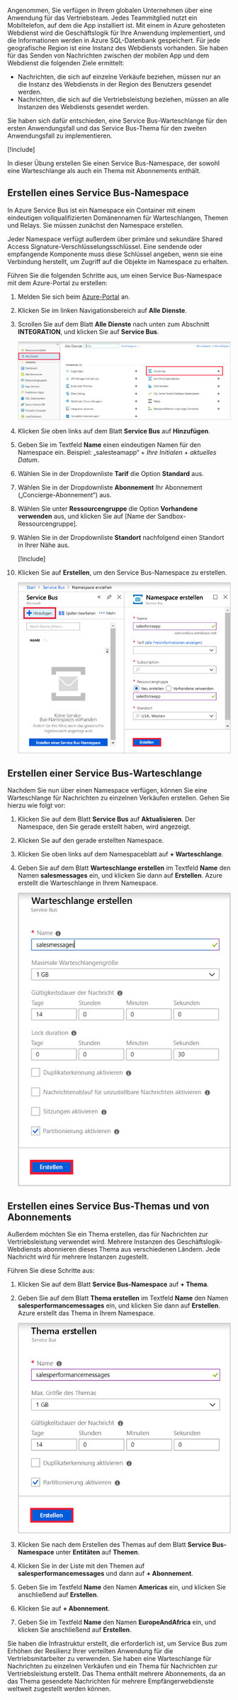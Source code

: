 Angenommen, Sie verfügen in Ihrem globalen Unternehmen über eine Anwendung für das Vertriebsteam. Jedes Teammitglied nutzt ein Mobiltelefon, auf dem die App installiert ist. Mit einem in Azure gehosteten Webdienst wird die Geschäftslogik für Ihre Anwendung implementiert, und die Informationen werden in Azure SQL-Datenbank gespeichert. Für jede geografische Region ist eine Instanz des Webdiensts vorhanden. Sie haben für das Senden von Nachrichten zwischen der mobilen App und dem Webdienst die folgenden Ziele ermittelt:

- Nachrichten, die sich auf einzelne Verkäufe beziehen, müssen nur an die Instanz des Webdiensts in der Region des Benutzers gesendet werden.
- Nachrichten, die sich auf die Vertriebsleistung beziehen, müssen an alle Instanzen des Webdiensts gesendet werden.

Sie haben sich dafür entschieden, eine Service Bus-Warteschlange für den ersten Anwendungsfall und das Service Bus-Thema für den zweiten Anwendungsfall zu implementieren.

[!include[](../../../includes/azure-sandbox-activate.md)]

In dieser Übung erstellen Sie einen Service Bus-Namespace, der sowohl eine Warteschlange als auch ein Thema mit Abonnements enthält.

## <a name="create-a-service-bus-namespace"></a>Erstellen eines Service Bus-Namespace

In Azure Service Bus ist ein Namespace ein Container mit einem eindeutigen vollqualifizierten Domänennamen für Warteschlangen, Themen und Relays. Sie müssen zunächst den Namespace erstellen.

Jeder Namespace verfügt außerdem über primäre und sekundäre Shared Access Signature-Verschlüsselungsschlüssel. Eine sendende oder empfangende Komponente muss diese Schlüssel angeben, wenn sie eine Verbindung herstellt, um Zugriff auf die Objekte im Namespace zu erhalten.

Führen Sie die folgenden Schritte aus, um einen Service Bus-Namespace mit dem Azure-Portal zu erstellen:

1. Melden Sie sich beim [Azure-Portal](https://portal.azure.com/triplecrownlabs.onmicrosoft.com?azure-portal=true) an.

1. Klicken Sie im linken Navigationsbereich auf **Alle Dienste**.

1. Scrollen Sie auf dem Blatt **Alle Dienste** nach unten zum Abschnitt **INTEGRATION**, und klicken Sie auf **Service Bus**.

    ![Erstellen eines Service Bus-Namespace](../media/3-create-namespace-1.png)

1. Klicken Sie oben links auf dem Blatt **Service Bus** auf **Hinzufügen**.

1. Geben Sie im Textfeld **Name** einen eindeutigen Namen für den Namespace ein. Beispiel: „salesteamapp“ + *Ihre Initialen* + *aktuelles Datum*.

1. Wählen Sie in der Dropdownliste **Tarif** die Option **Standard** aus.

1. Wählen Sie in der Dropdownliste **Abonnement** Ihr Abonnement („Concierge-Abonnement“) aus.

1. Wählen Sie unter **Ressourcengruppe** die Option **Vorhandene verwenden** aus, und klicken Sie auf <rgn>[Name der Sandbox-Ressourcengruppe]</rgn>.

1. Wählen Sie in der Dropdownliste **Standort** nachfolgend einen Standort in Ihrer Nähe aus.

    [!include[](../../../includes/azure-sandbox-regions-first-mention-note-friendly.md)]

1. Klicken Sie auf **Erstellen**, um den Service Bus-Namespace zu erstellen.

    ![Erstellen eines Service Bus-Namespace](../media/3-create-namespace-2.png)

## <a name="create-a-service-bus-queue"></a>Erstellen einer Service Bus-Warteschlange

Nachdem Sie nun über einen Namespace verfügen, können Sie eine Warteschlange für Nachrichten zu einzelnen Verkäufen erstellen. Gehen Sie hierzu wie folgt vor:

1. Klicken Sie auf dem Blatt **Service Bus** auf **Aktualisieren**. Der Namespace, den Sie gerade erstellt haben, wird angezeigt.

1. Klicken Sie auf den gerade erstellten Namespace.

1. Klicken Sie oben links auf dem Namespaceblatt auf **+ Warteschlange**.

1. Geben Sie auf dem Blatt **Warteschlange erstellen** im Textfeld **Name** den Namen **salesmessages** ein, und klicken Sie dann auf **Erstellen**. Azure erstellt die Warteschlange in Ihrem Namespace.

    ![Erstellen einer Warteschlange](../media/3-create-queue.png)

## <a name="create-a-service-bus-topic-and-subscriptions"></a>Erstellen eines Service Bus-Themas und von Abonnements

Außerdem möchten Sie ein Thema erstellen, das für Nachrichten zur Vertriebsleistung verwendet wird. Mehrere Instanzen des Geschäftslogik-Webdiensts abonnieren dieses Thema aus verschiedenen Ländern. Jede Nachricht wird für mehrere Instanzen zugestellt.

Führen Sie diese Schritte aus:

1. Klicken Sie auf dem Blatt **Service Bus-Namespace** auf **+ Thema**.

1. Geben Sie auf dem Blatt **Thema erstellen** im Textfeld **Name** den Namen **salesperformancemessages** ein, und klicken Sie dann auf **Erstellen**. Azure erstellt das Thema in Ihrem Namespace.

    ![Erstellen eines Themas](../media/3-create-topic.png)

1. Klicken Sie nach dem Erstellen des Themas auf dem Blatt **Service Bus-Namespace** unter **Entitäten** auf **Themen**.

1. Klicken Sie in der Liste mit den Themen auf **salesperformancemessages** und dann auf **+ Abonnement**.

1. Geben Sie im Textfeld **Name** den Namen **Americas** ein, und klicken Sie anschließend auf **Erstellen**.

1. Klicken Sie auf **+ Abonnement**.

1. Geben Sie im Textfeld **Name** den Namen **EuropeAndAfrica** ein, und klicken Sie anschließend auf **Erstellen**.

Sie haben die Infrastruktur erstellt, die erforderlich ist, um Service Bus zum Erhöhen der Resilienz Ihrer verteilten Anwendung für die Vertriebsmitarbeiter zu verwenden. Sie haben eine Warteschlange für Nachrichten zu einzelnen Verkäufen und ein Thema für Nachrichten zur Vertriebsleistung erstellt. Das Thema enthält mehrere Abonnements, da an das Thema gesendete Nachrichten für mehrere Empfängerwebdienste weltweit zugestellt werden können.

